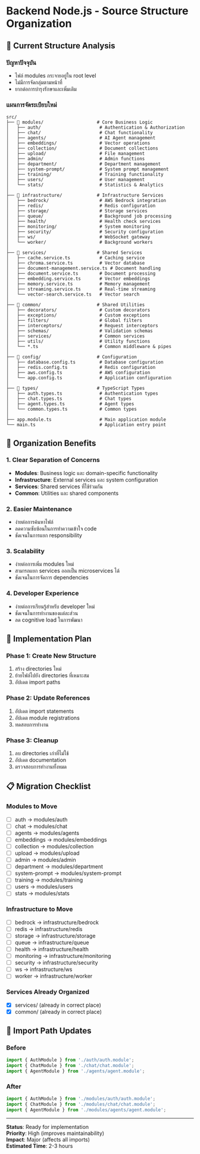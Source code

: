 # Backend Node.js - Source Structure Organization

## 📁 Current Structure Analysis

### **ปัญหาปัจจุบัน**
- ไฟล์ modules กระจายอยู่ใน root level
- ไม่มีการจัดกลุ่มตามหน้าที่
- ยากต่อการบำรุงรักษาและเพิ่มเติม

### **แผนการจัดระเบียบใหม่**

```
src/
├── 📁 modules/                    # Core Business Logic
│   ├── auth/                      # Authentication & Authorization
│   ├── chat/                      # Chat functionality
│   ├── agents/                    # AI Agent management
│   ├── embeddings/                # Vector operations
│   ├── collection/                # Document collections
│   ├── upload/                    # File management
│   ├── admin/                     # Admin functions
│   ├── department/                # Department management
│   ├── system-prompt/             # System prompt management
│   ├── training/                  # Training functionality
│   ├── users/                     # User management
│   └── stats/                     # Statistics & Analytics
│
├── 📁 infrastructure/             # Infrastructure Services
│   ├── bedrock/                   # AWS Bedrock integration
│   ├── redis/                     # Redis configuration
│   ├── storage/                   # Storage services
│   ├── queue/                     # Background job processing
│   ├── health/                    # Health check services
│   ├── monitoring/                # System monitoring
│   ├── security/                  # Security configuration
│   ├── ws/                        # WebSocket gateway
│   └── worker/                    # Background workers
│
├── 📁 services/                   # Shared Services
│   ├── cache.service.ts           # Caching service
│   ├── chroma.service.ts          # Vector database
│   ├── document-management.service.ts # Document handling
│   ├── document.service.ts        # Document processing
│   ├── embedding.service.ts       # Vector embeddings
│   ├── memory.service.ts          # Memory management
│   ├── streaming.service.ts       # Real-time streaming
│   └── vector-search.service.ts   # Vector search
│
├── 📁 common/                     # Shared Utilities
│   ├── decorators/                # Custom decorators
│   ├── exceptions/                # Custom exceptions
│   ├── filters/                   # Global filters
│   ├── interceptors/              # Request interceptors
│   ├── schemas/                   # Validation schemas
│   ├── services/                  # Common services
│   ├── utils/                     # Utility functions
│   └── *.ts                       # Common middleware & pipes
│
├── 📁 config/                     # Configuration
│   ├── database.config.ts         # Database configuration
│   ├── redis.config.ts            # Redis configuration
│   ├── aws.config.ts              # AWS configuration
│   └── app.config.ts              # Application configuration
│
├── 📁 types/                      # TypeScript Types
│   ├── auth.types.ts              # Authentication types
│   ├── chat.types.ts              # Chat types
│   ├── agent.types.ts             # Agent types
│   └── common.types.ts            # Common types
│
├── app.module.ts                  # Main application module
└── main.ts                        # Application entry point
```

## 🎯 Organization Benefits

### **1. Clear Separation of Concerns**
- **Modules**: Business logic และ domain-specific functionality
- **Infrastructure**: External services และ system configuration
- **Services**: Shared services ที่ใช้ร่วมกัน
- **Common**: Utilities และ shared components

### **2. Easier Maintenance**
- ง่ายต่อการค้นหาไฟล์
- ลดความซับซ้อนในการทำความเข้าใจ code
- ชัดเจนในการแยก responsibility

### **3. Scalability**
- ง่ายต่อการเพิ่ม modules ใหม่
- สามารถแยก services ออกเป็น microservices ได้
- ชัดเจนในการจัดการ dependencies

### **4. Developer Experience**
- ง่ายต่อการเรียนรู้สำหรับ developer ใหม่
- ชัดเจนในการทำงานของแต่ละส่วน
- ลด cognitive load ในการพัฒนา

## 🔧 Implementation Plan

### **Phase 1: Create New Structure**
1. สร้าง directories ใหม่
2. ย้ายไฟล์ไปยัง directories ที่เหมาะสม
3. อัปเดต import paths

### **Phase 2: Update References**
1. อัปเดต import statements
2. อัปเดต module registrations
3. ทดสอบการทำงาน

### **Phase 3: Cleanup**
1. ลบ directories เก่าที่ไม่ใช้
2. อัปเดต documentation
3. ตรวจสอบการทำงานทั้งหมด

## 📋 Migration Checklist

### **Modules to Move**
- [ ] auth → modules/auth
- [ ] chat → modules/chat
- [ ] agents → modules/agents
- [ ] embeddings → modules/embeddings
- [ ] collection → modules/collection
- [ ] upload → modules/upload
- [ ] admin → modules/admin
- [ ] department → modules/department
- [ ] system-prompt → modules/system-prompt
- [ ] training → modules/training
- [ ] users → modules/users
- [ ] stats → modules/stats

### **Infrastructure to Move**
- [ ] bedrock → infrastructure/bedrock
- [ ] redis → infrastructure/redis
- [ ] storage → infrastructure/storage
- [ ] queue → infrastructure/queue
- [ ] health → infrastructure/health
- [ ] monitoring → infrastructure/monitoring
- [ ] security → infrastructure/security
- [ ] ws → infrastructure/ws
- [ ] worker → infrastructure/worker

### **Services Already Organized**
- [x] services/ (already in correct place)
- [x] common/ (already in correct place)

## 🔄 Import Path Updates

### **Before**
```typescript
import { AuthModule } from './auth/auth.module';
import { ChatModule } from './chat/chat.module';
import { AgentModule } from './agents/agent.module';
```

### **After**
```typescript
import { AuthModule } from './modules/auth/auth.module';
import { ChatModule } from './modules/chat/chat.module';
import { AgentModule } from './modules/agents/agent.module';
```

---

**Status**: Ready for implementation  
**Priority**: High (improves maintainability)  
**Impact**: Major (affects all imports)  
**Estimated Time**: 2-3 hours 